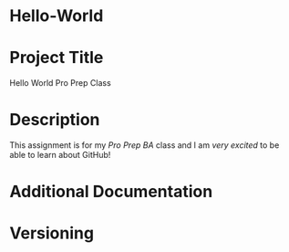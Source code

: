 # Hello-World
# Project Title
  Hello World Pro Prep Class
# Description
This assignment is for my *Pro Prep BA* class and I am *very excited* to be able to learn about GitHub!
# Additional Documentation
# Versioning
